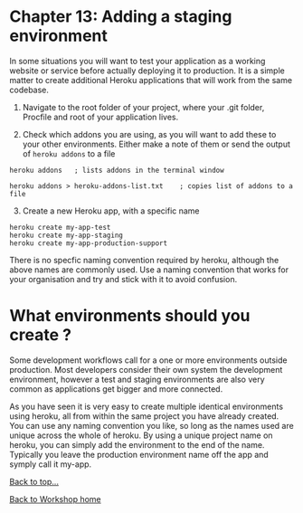 <link href="index.css" rel="stylesheet" type="text/css">

# <a id="top">Chapter 13: Adding a staging environment</a>

  In some situations you will want to test your application as a working website or service before actually deploying it to production.  It is a simple matter to create additional Heroku applications that will work from the same codebase.

  1. Navigate to the root folder of your project, where your .git folder, Procfile and root of your application lives.

  2. Check which addons you are using, as you will want to add these to your other environments.  Either make a note of them or send the output of `heroku addons` to a file

    heroku addons   ; lists addons in the terminal window

    heroku addons > heroku-addons-list.txt    ; copies list of addons to a file


  3. Create a new Heroku app, with a specific name

    heroku create my-app-test
    heroku create my-app-staging
    heroku create my-app-production-support

  There is no specfic naming convention required by heroku, although the above names are commonly used.  Use a naming convention that works for your organisation and try and stick with it to avoid confusion.



# What environments should you create ?

  Some development workflows call for a one or more environments outside production.  Most developers consider their own system the development environment, however a test and staging environments are also very common as applications get bigger and more connected.

  As you have seen it is very easy to create multiple identical environments using heroku, all from within the same project you have already created.  You can use any naming convention you like, so long as the names used are unique across the whole of heroku.  By using a unique project name on heroku, you can simply add the environment to the end of the name.  Typically you leave the production environment name off the app and symply call it my-app.


[Back to top...](#top)

[Back to Workshop home](/index.html)

